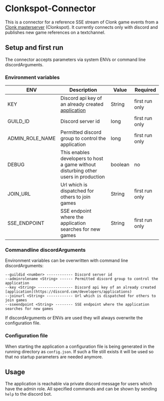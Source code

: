 # Clonkspot-Connector
This is a connector for a reference SSE stream of Clonk game events from a [Clonk masterserver](https://github.com/clonkspot/league) (Clonkspot). It currently connects only with discord and publishes new game references on a textchannel.

## Setup and first run
The connector accepts parameters via system ENVs or command line discordArguments.
### Environment variables
|ENV|Description|Value|Required|
|--|--|--|--|
|KEY|Discord api key of an already created [application](https://discord.com/developers/applications) |String|first run only|
|GUILD_ID|Discord server id|long|first run only|
|ADMIN_ROLE_NAME|Permitted discord group to control the application|long|first run only|
|DEBUG|This enables developers to host a game without disturbing other users in production|boolean|no|
|JOIN_URL|Url which is dispatched for others to join games|String|first run only|
|SSE_ENDPOINT|SSE endpoint where the application searches for new games|String|first run only|

### Commandline discordArguments
Environment variables can be overwritten with command line discordArguments:
```
--guildid <number> ------------ Discord server id
--adminrolename <String> ------ Permitted discord group to control the application
--key <String> ---------------- Discord api key of an already created [application](https://discord.com/developers/applications)
--joinurl <String> ------------ Url which is dispatched for others to join games
--sseendpoint <String> -------- SSE endpoint where the application searches for new games
```

If discordArguments or ENVs are used they will always overwrite the configuration file.
### Configuration file
When starting the application a configuration file is being generated in the running directory as `config.json`. If such a file still exists it will be used so that no startup parameters are needed anymore.

## Usage
The application is reachable via private discord message for users which have the admin role. All specified commands and can be shown by sending `help` to the discord bot.
